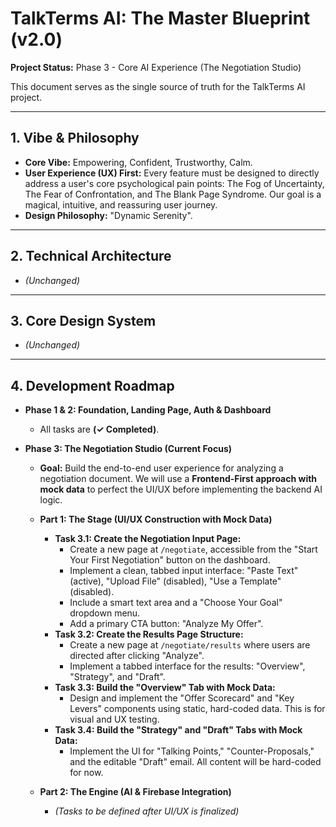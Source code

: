 # TalkTerms AI: The Master Blueprint (v2.0)

**Project Status:** Phase 3 - Core AI Experience (The Negotiation Studio)

This document serves as the single source of truth for the TalkTerms AI project.

---

## 1. Vibe & Philosophy
*   **Core Vibe:** Empowering, Confident, Trustworthy, Calm.
*   **User Experience (UX) First:** Every feature must be designed to directly address a user's core psychological pain points: The Fog of Uncertainty, The Fear of Confrontation, and The Blank Page Syndrome. Our goal is a magical, intuitive, and reassuring user journey.
*   **Design Philosophy:** "Dynamic Serenity".

---

## 2. Technical Architecture
*   *(Unchanged)*
---
## 3. Core Design System
*   *(Unchanged)*
---
## 4. Development Roadmap

*   **Phase 1 & 2: Foundation, Landing Page, Auth & Dashboard**
    *   All tasks are **(✓ Completed)**.

*   **Phase 3: The Negotiation Studio (Current Focus)**
    *   **Goal:** Build the end-to-end user experience for analyzing a negotiation document. We will use a **Frontend-First approach with mock data** to perfect the UI/UX before implementing the backend AI logic.

    *   **Part 1: The Stage (UI/UX Construction with Mock Data)**
        *   **Task 3.1: Create the Negotiation Input Page:**
            *   Create a new page at `/negotiate`, accessible from the "Start Your First Negotiation" button on the dashboard.
            *   Implement a clean, tabbed input interface: "Paste Text" (active), "Upload File" (disabled), "Use a Template" (disabled).
            *   Include a smart text area and a "Choose Your Goal" dropdown menu.
            *   Add a primary CTA button: "Analyze My Offer".
        *   **Task 3.2: Create the Results Page Structure:**
            *   Create a new page at `/negotiate/results` where users are directed after clicking "Analyze".
            *   Implement a tabbed interface for the results: "Overview", "Strategy", and "Draft".
        *   **Task 3.3: Build the "Overview" Tab with Mock Data:**
            *   Design and implement the "Offer Scorecard" and "Key Levers" components using static, hard-coded data. This is for visual and UX testing.
        *   **Task 3.4: Build the "Strategy" and "Draft" Tabs with Mock Data:**
            *   Implement the UI for "Talking Points," "Counter-Proposals," and the editable "Draft" email. All content will be hard-coded for now.

    *   **Part 2: The Engine (AI & Firebase Integration)**
        *   *(Tasks to be defined after UI/UX is finalized)*
